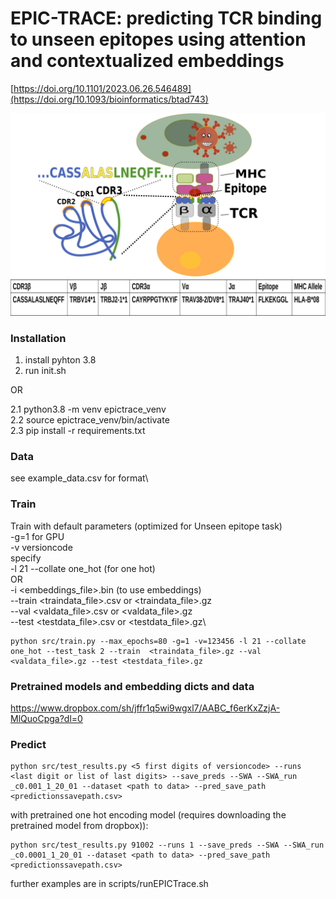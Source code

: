 # EPIC-TRACE: predicting TCR binding to unseen epitopes using attention and contextualized embeddings
[https://doi.org/10.1101/2023.06.26.546489](https://doi.org/10.1093/bioinformatics/btad743)


![fig](TCRstruct.png)

### Installation
1. install pyhton 3.8
2. run init.sh

 OR

2.1 python3.8 -m venv epictrace_venv \
2.2 source epictrace_venv/bin/activate\
2.3 pip install -r requirements.txt
### Data 
see example_data.csv for format\
### Train
Train with default parameters (optimized for Unseen epitope task) \
-g=1 for GPU\
-v versioncode\
specify \
-l 21 --collate one_hot (for one hot)\
OR\
-i <embeddings_file>.bin (to use embeddings)\
--train <traindata_file>.csv or <traindata_file>.gz\
--val <valdata_file>.csv or <valdata_file>.gz\
--test <testdata_file>.csv or <testdata_file>.gz\

    python src/train.py --max_epochs=80 -g=1 -v=123456 -l 21 --collate one_hot --test_task 2 --train  <traindata_file>.gz --val <valdata_file>.gz --test <testdata_file>.gz

### Pretrained models and embedding dicts and data
https://www.dropbox.com/sh/jffr1q5wi9wgxl7/AABC_f6erKxZzjA-MlQuoCpga?dl=0

### Predict 

    python src/test_results.py <5 first digits of versioncode> --runs <last digit or list of last digits> --save_preds --SWA --SWA_run _c0.001_1_20_01 --dataset <path to data> --pred_save_path <predictionssavepath.csv>

with pretrained one hot encoding model (requires downloading the pretrained model from dropbox)):

    python src/test_results.py 91002 --runs 1 --save_preds --SWA --SWA_run _c0.0001_1_20_01 --dataset <path to data> --pred_save_path <predictionssavepath.csv>

further examples are in scripts/runEPICTrace.sh

